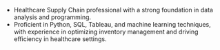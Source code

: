 - Healthcare Supply Chain professional with a strong foundation in data analysis and programming. 
- Proficient in Python, SQL, Tableau, and machine learning techniques, with experience in optimizing inventory management and driving efficiency in healthcare settings.    

